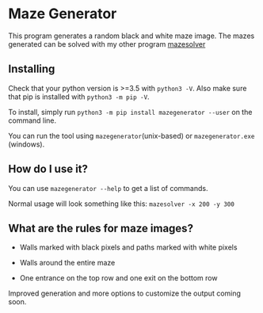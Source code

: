 # Maze Generator

This program generates a random black and white maze image. The mazes generated can be solved with my other program <a href="//github.com/exciteabletom/mazesolver">mazesolver</a>
   
## Installing

Check that your python version is >=3.5 with `python3 -V`.
Also make sure that pip is installed with `python3 -m pip -V`.

To install, simply run `python3 -m pip install mazegenerator --user` on the command line.

You can run the tool using `mazegenerator`(unix-based) or `mazegenerator.exe` (windows).

## How do I use it?

You can use `mazegenerator --help` to get a list of commands.

Normal usage will look something like this: `mazesolver -x 200 -y 300`


## What are the rules for maze images?
- Walls marked with black pixels and paths marked with white pixels

- Walls around the entire maze

- One entrance on the top row and one exit on the bottom row      
       
Improved generation and more options to customize the output coming soon.
